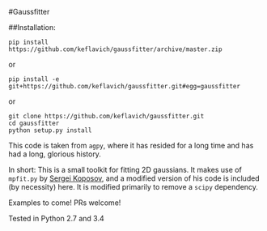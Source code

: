 #Gaussfitter

##Installation:

	pip install https://github.com/keflavich/gaussfitter/archive/master.zip
   
or

	pip install -e git+https://github.com/keflavich/gaussfitter.git#egg=gaussfitter
 
or

	git clone https://github.com/keflavich/gaussfitter.git
	cd gaussfitter
	python setup.py install 


This code is taken from `agpy`, where it has resided for a long time and has had
a long, glorious history.


In short: This is a small toolkit for fitting 2D gaussians.  It makes use of `mpfit.py` by [Sergei Koposov](https://code.google.com/p/astrolibpy/source/browse/), and a modified version of his code is included (by necessity) here.  It is modified primarily to
remove a `scipy` dependency.

Examples to come!  PRs welcome!

Tested in Python 2.7 and 3.4